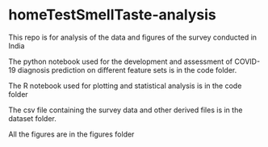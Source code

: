 # homeTestSmellTaste-analysis
This repo is for analysis of the data and figures of the survey conducted in India

The python notebook used for the development and assessment of COVID-19 diagnosis prediction on different feature sets is in the code folder.

The R notebook used for plotting and statistical analysis is in the code folder

The csv file containing the survey data and other derived files is in the dataset folder.

All the figures are in the figures folder